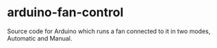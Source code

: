 # arduino-fan-control
Source code for Arduino which runs a fan connected to it in two modes, Automatic and Manual.     
